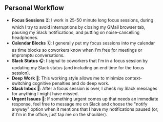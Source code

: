 ## Personal Workflow

* **Focus Sessions** ⏳: I work in 25-50 minute long focus sessions, during which I try to avoid interruptions by closing my GMail browser tab, pausing my Slack notifications, and putting on noise-cancelling headphones.
* **Calendar Blocks** 🗓️: I generally put my focus sessions into my calendar as time blocks so coworkers know when I'm free for meetings or impromptu conversations.
* **Slack Status** 🎧: I signal to coworkers that I'm in a focus session by updating my Slack status (and including an end time for the focus session). 
* **Deep Work** 🧠: This working style allows me to minimize context-switching cognitive penalties and do deep work. 
* **Slack Inbox** 📨: After a focus session is over, I check my Slack messages for anything I might have missed. 
* **Urgent Issues** 🚨: If something urgent comes up that needs an immediate response, feel free to message me on Slack and choose the "notify anyway" option when it mentions that I have my notifications paused (or, if I'm in the office, just tap me on the shoulder). 
